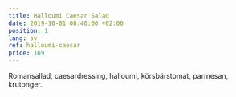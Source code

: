 ```yaml
---
title: Halloumi Caesar Salad
date: 2019-10-01 08:40:00 +02:00
position: 1
lang: sv
ref: halloumi-caesar
price: 169
---
```


Romansallad, caesardressing, halloumi, körsbärstomat, parmesan, krutonger.
